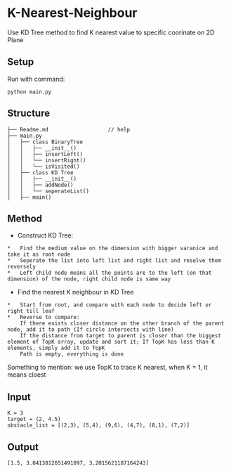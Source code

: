 # K-Nearest-Neighbour
Use KD Tree method to find K nearest value to specific coorinate on 2D Plane

## Setup
Run with command:
```
python main.py
```

## Structure
```
├── Readme.md                   // help  
├── main.py  
│   ├── class BinaryTree
│   │   ├── __init__()  
│   │   ├── insertLeft()  
│   │   └── insertRight()  
│   │   └── isVisited()  
│   ├── class KD Tree
│   │   ├── __init__()  
│   │   ├── addNode()  
│   │   └── seperateList()  
│   ├── main()
```

## Method
* Construct KD Tree:
```
*   Find the medium value on the dimension with bigger varanice and take it as root node
*   Seperate the list into left list and right list and resolve them reversely
*   Left child node means all the points are to the left (on that dimension) of the node, right child node is same way
```
* Find the nearest K neighbour in KD Tree
```
*   Start from root, and compare with each node to decide left or right till leaf
*   Reverse to compare: 
    If there exists closer distance on the other branch of the parent node, add it to path (If circle intersects with line)
    If the distance from target to parent is closer than the biggest element of TopK array, update and sort it; If TopK has less than K elements, simply add it to TopK
    Path is empty, everything is done
```
Something to mention: we use TopK to trace K nearest, when K = 1, it means cloest

## Input
```
K = 3
target = (2, 4.5)
obstacle_list = [(2,3), (5,4), (9,6), (4,7), (8,1), (7,2)]
```

## Output
```
[1.5, 3.0413812651491097, 3.2015621187164243]
```